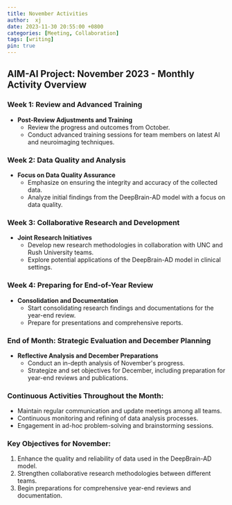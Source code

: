 ```yaml
---
title: November Activities
author:  xj
date: 2023-11-30 20:55:00 +0800
categories: [Meeting, Collaboration]
tags: [writing]
pin: true
---
```



## AIM-AI Project: November 2023 - Monthly Activity Overview

### Week 1: Review and Advanced Training
* **Post-Review Adjustments and Training**
  * Review the progress and outcomes from October.
  * Conduct advanced training sessions for team members on latest AI and neuroimaging techniques.

### Week 2: Data Quality and Analysis
* **Focus on Data Quality Assurance**
  * Emphasize on ensuring the integrity and accuracy of the collected data.
  * Analyze initial findings from the DeepBrain-AD model with a focus on data quality.

### Week 3: Collaborative Research and Development
* **Joint Research Initiatives**
  * Develop new research methodologies in collaboration with UNC and Rush University teams.
  * Explore potential applications of the DeepBrain-AD model in clinical settings.

### Week 4: Preparing for End-of-Year Review
* **Consolidation and Documentation**
  * Start consolidating research findings and documentations for the year-end review.
  * Prepare for presentations and comprehensive reports.

### End of Month: Strategic Evaluation and December Planning
* **Reflective Analysis and December Preparations**
  * Conduct an in-depth analysis of November's progress.
  * Strategize and set objectives for December, including preparation for year-end reviews and publications.

### Continuous Activities Throughout the Month:
* Maintain regular communication and update meetings among all teams.
* Continuous monitoring and refining of data analysis processes.
* Engagement in ad-hoc problem-solving and brainstorming sessions.

### Key Objectives for November:
1. Enhance the quality and reliability of data used in the DeepBrain-AD model.
2. Strengthen collaborative research methodologies between different teams.
3. Begin preparations for comprehensive year-end reviews and documentation.